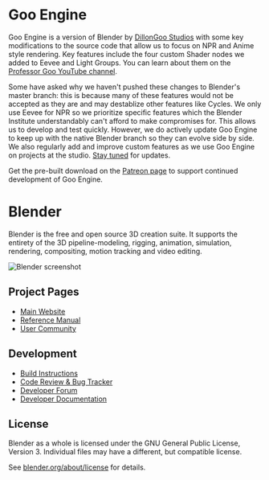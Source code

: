 <!--
Keep this document short & concise,
linking to external resources instead of including content in-line.
See 'release/text/readme.html' for the end user read-me.
-->

Goo Engine
==========

Goo Engine is a version of Blender by [DillonGoo Studios](https://www.youtube.com/dillongoo) with some key modifications
to the source code that allow us to focus on NPR and Anime style rendering. Key features include the four custom Shader 
nodes we added to Eevee and Light Groups. You can learn about them on the 
[Professor Goo YouTube channel](https://www.youtube.com/@professorGoo>).

Some have asked why we haven't pushed these changes to Blender's master branch: 
this is because many of these features would not be accepted as they are and may destablize other features like Cycles.
We only use Eevee for NPR so we prioritize specific features which the Blender Institute understandably can't afford to 
make compromises for. This allows us to develop and test quickly. However, we do actively update Goo Engine to keep up 
with the native Blender branch so they can evolve side by side. We also regularly add and improve custom features as we 
use Goo Engine on projects at the studio. [Stay tuned](https://twitter.com/dillongoostudio>) for updates.

Get the pre-built download on the [Patreon page](https://www.patreon.com/dillongoo) to support continued development of 
Goo Engine.


Blender
=======

Blender is the free and open source 3D creation suite.
It supports the entirety of the 3D pipeline-modeling, rigging, animation, simulation, rendering, compositing,
motion tracking and video editing.

![Blender screenshot](https://code.blender.org/wp-content/uploads/2018/12/springrg.jpg "Blender screenshot")

Project Pages
-------------

- [Main Website](http://www.blender.org)
- [Reference Manual](https://docs.blender.org/manual/en/latest/index.html)
- [User Community](https://www.blender.org/community/)

Development
-----------

- [Build Instructions](https://wiki.blender.org/wiki/Building_Blender)
- [Code Review & Bug Tracker](https://projects.blender.org)
- [Developer Forum](https://devtalk.blender.org)
- [Developer Documentation](https://wiki.blender.org)


License
-------

Blender as a whole is licensed under the GNU General Public License, Version 3.
Individual files may have a different, but compatible license.

See [blender.org/about/license](https://www.blender.org/about/license) for details.
